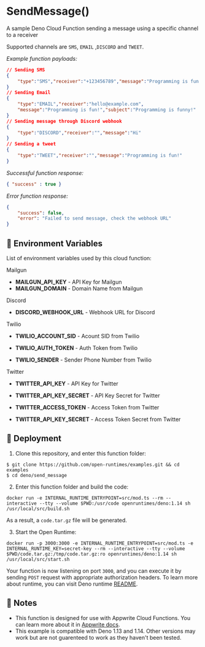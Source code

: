 # SendMessage() 

A sample Deno Cloud Function sending a message using a specific channel to a receiver

Supported channels are `SMS`, `EMAIL` ,`DISCORD` and `TWEET`.


_Example function payloads:_

```json
// Sending SMS
{
    "type":"SMS","receiver":"+123456789","message":"Programming is fun!"
}
// Sending Email
{
    "type":"EMAIL","receiver":"hello@example.com",
    "message":"Programming is fun!","subject":"Programming is funny!"
}
// Sending message through Discord webhook 
{
    "type":"DISCORD","receiver":"","message":"Hi"
}
// Sending a tweet
{
    "type":"TWEET","receiver":"","message":"Programming is fun!"
}
```


_Successful function response:_


```json
{ "success" : true }
```

_Error function response:_


```json
{
	"success": false,
	"error": "Failed to send message, check the webhook URL"
}
```

## 📝 Environment Variables

List of environment variables used by this cloud function:

Mailgun
* **MAILGUN_API_KEY** - API Key for Mailgun 
* **MAILGUN_DOMAIN** - Domain Name from Mailgun

Discord
* **DISCORD_WEBHOOK_URL** - Webhook URL for Discord 

Twilio 

* **TWILIO_ACCOUNT_SID** - Acount SID from Twilio

* **TWILIO_AUTH_TOKEN** - Auth Token from Twilio

* **TWILIO_SENDER** - Sender Phone Number from Twilio

Twitter

* **TWITTER_API_KEY** - API Key for Twitter


* **TWITTER_API_KEY_SECRET** - API Key Secret for Twitter

* **TWITTER_ACCESS_TOKEN** - Access Token from Twitter

* **TWITTER_API_KEY_SECRET** - Access Token Secret from Twitter

## 🚀 Deployment

1. Clone this repository, and enter this function folder:

```
$ git clone https://github.com/open-runtimes/examples.git && cd examples
$ cd deno/send_message
```

2. Enter this function folder and build the code:
```
docker run -e INTERNAL_RUNTIME_ENTRYPOINT=src/mod.ts --rm --interactive --tty --volume $PWD:/usr/code openruntimes/deno:1.14 sh /usr/local/src/build.sh
```
As a result, a `code.tar.gz` file will be generated.

3. Start the Open Runtime:
```
docker run -p 3000:3000 -e INTERNAL_RUNTIME_ENTRYPOINT=src/mod.ts -e INTERNAL_RUNTIME_KEY=secret-key --rm --interactive --tty --volume $PWD/code.tar.gz:/tmp/code.tar.gz:ro openruntimes/deno:1.14 sh /usr/local/src/start.sh
```

Your function is now listening on port `3000`, and you can execute it by sending `POST` request with appropriate authorization headers. To learn more about runtime, you can visit Deno runtime [README](https://github.com/open-runtimes/open-runtimes/tree/main/runtimes/deno-1.14).

## 📝 Notes
 - This function is designed for use with Appwrite Cloud Functions. You can learn more about it in [Appwrite docs](https://appwrite.io/docs/functions).
 - This example is compatible with Deno 1.13 and 1.14. Other versions may work but are not guarenteed to work as they haven't been tested.
